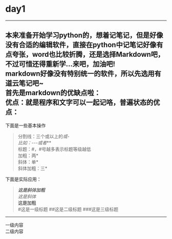 # day1  
---  
本来准备开始学习python的，想着记笔记，但是好像没有合适的编辑软件，直接在python中记笔记好像有点夸张，word也比较折腾，还是选择Markdown吧，不过可惜还得重新学...来吧，加油吧!  
markdown好像没有特别统一的软件，所以先选用有道云笔记吧~  
首先是markdown的优缺点啦：  
**优点**：就是程序和文字可以一起记咯，普遍状态的优点：
---
下面是一些基本操作
>分割线：三个或以上的*或-  
比如：---或者***  
标题：#，#号越多表示标题等级越低  
加粗：两*  
斜体：单*  
斜体加粗：三*  


下面是实际应用：
>***这是斜体加粗***  
*这是斜体*  
**这是加粗**  
#这是一级标题 
##这是二级标题
###这是三级标题  
***
一级内容   
二级内容   


